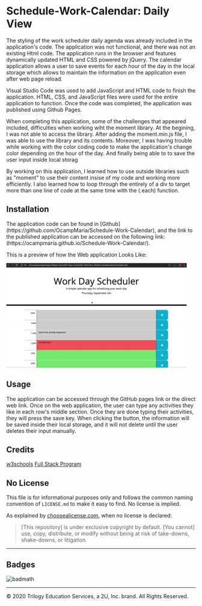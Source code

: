 # Schedule-Work-Calendar: Daily View

<p> 
The styling of the work scheduler daily agenda was already included in the application's code. The application was not functional, and there was not an existing Html code. The application runs in the browser and features dynamically updated HTML and CSS powered by jQuery. The calendar application allows a user to save events for each hour of the day in the local storage which allows to maintain the information on the application even after web page reload. 

</p>

<p>
Visual Studio Code was used to add JavaScript and HTML code to finish the application. HTML, CSS, and JavaScript files were used for the entire application to function. Once the code was completed, the application was published using Github Pages. 
</p>

<p>
When completing this application, some of the challenges that appeared included, difficulties when working wiht the moment library. At the begining, I was not able to access the library. After adding the moment.min.js file, I was able to use the library and its contents. Moreover, I was having trouble while working with the color coding code to make the application's change color depending on the hour of the day. And finally being able to to save the user input inside local storag

</p>

<p>
By working on this application, I learned how to use outside libraries such as "moment" to use their content insise of my code and working more efficiently. I also learned how to loop through the entirely of a div to target more than one line of code at the same time with the (.each) function. 
</p>

## Installation
<p> The application code can be found in [Github](https://github.com/OcampMaria/Schedule-Work-Calendar), and the link to the published application can be accessed on the following link: (https://ocampmaria.github.io/Schedule-Work-Calendar/). 
</p>

This is a preview of how the Web application Looks Like: 


![daily Schedule Application demo](./Assets/05-third-party-apis-homework-demo.gif)


## Usage
<p>
The application can be accessed through the GitHub pages link or the direct web link.
Once on the web application, the user can type any activities they like in each row's middle section. Once they are done typing their activities, they will press the save key. When clicking the button, the information will be saved inside their local storage, and it will not delete until the user deletes their input manually. 
</p>

## Credits
[w3schools](https://www.w3schools.com/html/)
[Full Stack Program](https://uclax.bootcampcontent.com/UCLA-Coding-Boot-Camp/ucla-la-fsf-pt-09-2020-u-c/tree/master)

## No License

This file is for informational purposes only and follows the common naming convention of `LICENSE.md` to make it easy to find. No license is implied.

As explained by [choosealicense.com](https://choosealicense.com/no-permission/), when no license is declared: 

>[This repository] is under exclusive copyright by default. [You cannot] use, copy, distribute, or modify without being at risk of take-downs, shake-downs, or litigation.

- - -
## Badges
![badmath](https://img.shields.io/github/languages/top/nielsenjared/badmath)
- - -
© 2020 Trilogy Education Services, a 2U, Inc. brand. All Rights Reserved.

